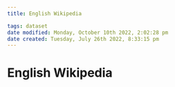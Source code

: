 ```yaml
---
title: English Wikipedia

tags: dataset 
date modified: Monday, October 10th 2022, 2:02:28 pm
date created: Tuesday, July 26th 2022, 8:33:15 pm
---
```


# English Wikipedia

